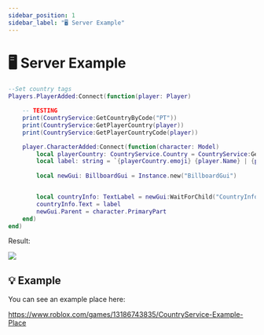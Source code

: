 ```yaml
---
sidebar_position: 1
sidebar_label: "🖥️ Server Example"
---
```


# 🖥️ Server Example

```lua
--Set country tags
Players.PlayerAdded:Connect(function(player: Player)

    -- TESTING
    print(CountryService:GetCountryByCode("PT"))
    print(CountryService:GetPlayerCountry(player))
    print(CountryService:GetPlayerCountryCode(player))

    player.CharacterAdded:Connect(function(character: Model)
        local playerCountry: CountryService.Country = CountryService:GetPlayerCountry(player)
        local label: string = `{playerCountry.emoji} {player.Name} | {playerCountry.name}`
        
        local newGui: BillboardGui = Instance.new("BillboardGui")


        local countryInfo: TextLabel = newGui:WaitForChild("CountryInfo") :: TextLabel
        countryInfo.Text = label
        newGui.Parent = character.PrimaryPart
    end)
end)
```

Result:

![](https://cdn.discordapp.com/attachments/670023265455964198/1171800680210641006/image.png?ex=655dff6d&is=654b8a6d&hm=9e985cd77ed85489b1bb572d9afecba1764b3e3059eb0691d4092d9a89a35536&)

## 💡 Example
You can see an example place here:

https://www.roblox.com/games/13186743835/CountryService-Example-Place